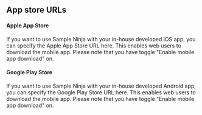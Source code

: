 ## App store URLs

#### Apple App Store
If you want to use Sample Ninja with your in-house developed iOS app, you can specify the Apple App Store URL here. This enables web users to download the mobile app. Please note that you have toggle "Enable mobile app download" on.

#### Google Play Store
If you want to use Sample Ninja with your in-house developed Android app, you can specify the Google Play Store URL here. This enables web users to download the mobile app. Please note that you have toggle "Enable mobile app download" on.

